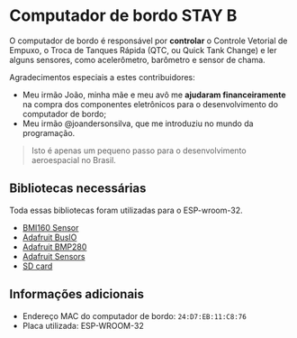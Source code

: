 # Computador de bordo STAY B

O computador de bordo é responsável por **controlar** o Controle Vetorial de Empuxo, o Troca de Tanques Rápida (QTC, ou Quick Tank Change) e ler alguns sensores, como acelerômetro, barômetro e sensor de chama.

Agradecimentos especiais a estes contribuidores:

- Meu irmão João, minha mãe e meu avô me **ajudaram financeiramente** na compra dos componentes eletrônicos para o desenvolvimento do computador de bordo;
- Meu irmão @joandersonsilva, que me introduziu no mundo da programação.

> Isto é apenas um pequeno passo para o desenvolvimento aeroespacial no Brasil.

## Bibliotecas necessárias

Toda essas bibliotecas foram utilizadas para o ESP-wroom-32.

- [BMI160 Sensor](https://github.com/hanyazou/BMI160-Arduino)
- [Adafruit BusIO](https://github.com/adafruit/Adafruit_BusIO)
- [Adafruit BMP280](https://github.com/adafruit/Adafruit_BMP280_Library)
- [Adafruit Sensors](https://github.com/adafruit/Adafruit_Sensor)
- [SD card](https://github.com/espressif/arduino-esp32/tree/master/libraries/SD)

## Informações adicionais

- Endereço MAC do computador de bordo: `24:D7:EB:11:C8:76`
- Placa utilizada: ESP-WROOM-32